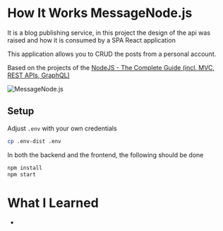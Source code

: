 # How It Works MessageNode.js

It is a blog publishing service, in this project the design of the api was raised and how it is consumed by a SPA React application

This application allows you to CRUD the posts from a personal account.

Based on the projects of the [NodeJS - The Complete Guide (incl. MVC, REST APIs, GraphQL)](https://www.udemy.com/course/nodejs-the-complete-guide/)

![MessageNode.js](https://raw.githubusercontent.com/LuisCusihuaman/api-message-node.js/master/docs/message-node.gif)

## Setup

Adjust `.env` with your own credentials
```bash
cp .env-dist .env
```
In both the backend and the frontend, the following should be done
```bash
npm install
npm start
```

# What I Learned

-   
